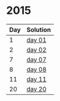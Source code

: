 # 2015

| Day | Solution |
| --- | --- |
| 1 | [day 01](/2015/day_01/src/main.rs) |
| 2 | [day 02](/2015/day_02/src/main.rs) |
| 7 | [day 07](/2015/day_07/src/main.rs) |
| 8 | [day 08](/2015/day_08/src/main.rs) |
| 11 | [day 11](/2015/day_11/src/main.rs) |
| 20 | [day 20](/2015/day_20/src/main.rs) |